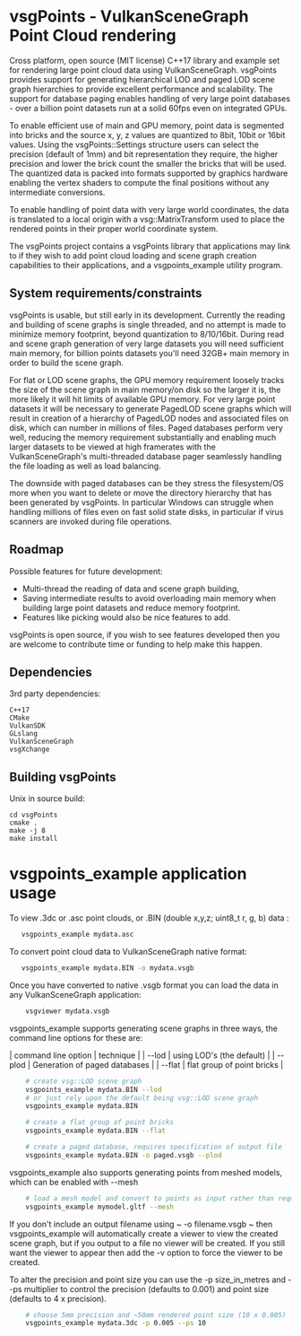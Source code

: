 # vsgPoints - VulkanSceneGraph Point Cloud rendering

Cross platform, open source (MIT license) C++17 library and example set for rendering large point cloud data using VulkanSceneGraph. vsgPoints provides support for generating hierarchical LOD and paged LOD scene graph hierarchies to provide excellent performance and scalability. The support for database paging enables handling of very large point databases - over a billion point datasets run at a solid 60fps even on integrated GPUs.

To enable efficient use of main and GPU memory, point data is segmented into bricks and the source x, y, z values are quantized to 8bit, 10bit or 16bit values. Using the vsgPoints::Settings structure users can select the precision (default of 1mm) and bit representation they require, the higher precision and lower the brick count the smaller the bricks that will be used. The quantized data is packed into formats supported by graphics hardware enabling the vertex shaders to compute the final positions without any intermediate conversions.

To enable handling of point data with very large world coordinates, the data is translated to a local origin with a vsg::MatrixTransform used to place the rendered points in their proper world coordinate system.

The vsgPoints project contains a vsgPoints library that applications may link to if they wish to add point cloud loading and scene graph creation capabilities to their applications, and a vsgpoints_example utility program.

## System requirements/constraints

vsgPoints is usable, but still early in its development. Currently the reading and building of scene graphs is single threaded, and no attempt is made to minimize memory footprint, beyond quantization to 8/10/16bit. During read and scene graph generation of very large datasets you will need sufficient main memory, for billion points datasets you'll need 32GB+ main memory in order to build the scene graph.

For flat or LOD scene graphs, the GPU memory requirement loosely tracks the size of the scene graph in main memory/on disk so the larger it is, the more likely it will hit limits of available GPU memory. For very large point datasets it will be necessary to generate PagedLOD scene graphs which will result in creation of a hierarchy of PagedLOD nodes and associated files on disk, which can number in millions of files.  Paged databases perform very well, reducing the memory requirement substantially and enabling much larger datasets to be viewed at high framerates with the VulkanSceneGraph's multi-threaded database pager seamlessly handling the file loading as well as load balancing.

The downside with paged databases can be they stress the filesystem/OS more when you want to delete or move the directory hierarchy that has been generated by vsgPoints. In particular Windows can struggle when handling millions of files even on fast solid state disks, in particular if virus scanners are invoked during file operations.

## Roadmap

Possible features for future development:

* Multi-thread the reading of data and scene graph building,
* Saving intermediate results to avoid overloading main memory when building large point datasets and reduce memory footprint.
* Features like picking would also be nice features to add.

vsgPoints is open source, if you wish to see features developed then you are welcome to contribute time or funding to help make this happen.

## Dependencies

3rd party dependencies:

    C++17
    CMake
    VulkanSDK
    GLslang
    VulkanSceneGraph
    vsgXchange

## Building vsgPoints

Unix in source build:

    cd vsgPoints
    cmake .
    make -j 8
    make install

# vsgpoints_example application usage

To view .3dc or .asc point clouds, or .BIN (double x,y,z; uint8_t r, g, b) data :

~~~ sh
   vsgpoints_example mydata.asc
~~~~

To convert point cloud data to VulkanSceneGraph native format:

~~~ sh
   vsgpoints_example mydata.BIN -o mydata.vsgb
~~~~

Once you have converted to native .vsgb format you can load the data in any VulkanSceneGraph application:

~~~ sh
    vsgviewer mydata.vsgb
~~~

vsgpoints_example supports generating scene graphs in three ways, the command line options for these are:

| command line option | technique |
| --lod | using LOD's (the default) |
| --plod | Generation of paged databases |
| --flat |  flat group of point bricks |

~~~ sh
    # create vsg::LOD scene graph
    vsgpoints_example mydata.BIN --lod
    # or just rely upon the default being vsg::LOD scene graph
    vsgpoints_example mydata.BIN

    # create a flat group of point bricks
    vsgpoints_example mydata.BIN --flat

    # create a paged database, requires specification of output file
    vsgpoints_example mydata.BIN -o paged.vsgb --plod
~~~

vsgpoints_example also supports generating points from meshed models, which can be enabled with --mesh

~~~ sh
    # load a mesh model and convert to points as input rather than required loading of points data.
    vsgpoints_example mymodel.gltf --mesh
~~~

If you don't include an output filename using ~ -o filename.vsgb ~ then vsgpoints_example will automatically create a viewer to view the created scene graph, but if you output to a file no viewer will be created. If you still want the viewer to appear then add the -v option to force the viewer to be created.

To alter the precision and point size you can use the -p size_in_metres and --ps multiplier to control the precision (defaults to 0.001) and point size (defaults to 4 x precision).

~~~ sh
    # choose 5mm precision and ~50mm rendered point size (10 x 0.005)
    vsgpoints_example mydata.3dc -p 0.005 --ps 10
~~~
